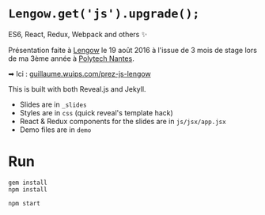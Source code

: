 `Lengow.get('js').upgrade();`
============================

ES6, React, Redux, Webpack and others ✨

Présentation faite à [Lengow](http://www.lengow.com) le 19 août 2016 à l'issue
de 3 mois de stage lors de ma 3ème année à
[Polytech Nantes](http://web.polytech.univ-nantes.fr/).

➡ Ici : [guillaume.wuips.com/prez-js-lengow](http://guillaume.wuips.com/prez-js-lengow/)


This is built with both Reveal.js and Jekyll.

- Slides are in `_slides`
- Styles are in `css` (quick reveal's template hack)
- React & Redux components for the slides are in `js/jsx/app.jsx`
- Demo files are in `demo`

# Run

```
gem install
npm install

npm start
```
